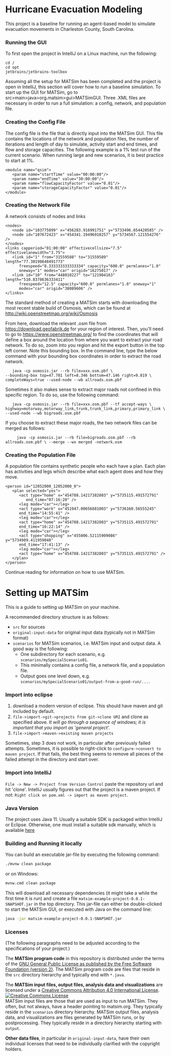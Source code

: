 # Hurricane Evacuation Modeling
This project is a baseline for running an agent-based model to simulate evacuation movements in Charleston County, South Carolina.

### Running the GUI
To first open the project in IntelliJ on a Linux machine, run the following:
```
cd / 
cd opt
jetbrains/jetbrains-toolbox
```

Assuming all the setup for MATSim has been completed and the project is open in IntelliJ, this section will cover how to run a baseline simulation. To start up the GUI for MATSim, go to src>main>java>org.matsim>gui>MATSimGUI. Three .XML files are necessary in order to run a full simulation: a config, network, and population file. 

### Creating the Config File

The config file is the file that is directly input into the MATSim GUI. This file contains the locations of the network and population files, the number of iterations and length of day to simulate, activity start and end times, and flow and storage capacities. The following example is a 1% test run of the current scenario. When running large and new scenarios, it is best practice to start at 1%.
```
<module name="qsim">
   <param name="startTime" value="00:00:00"/>
   <param name="endTime" value="30:00:00"/>
   <param name="flowCapacityFactor" value="0.01"/>
   <param name="storageCapacityFactor" value="0.01"/>
</module>
```

### Creating the Network File

A network consists of nodes and links
```
<nodes>
   <node id="103775899" x="456283.916991751" y="5733496.654420585" />
   <node id="107672423" x="454341.19496910257" y="5734567.121554276" />
</nodes>
<links capperiod="01:00:00" effectivecellsize="7.5" effectivelanewidth="3.75">
   <link id="1" from="31559588" to="31559589" length="77.30198648491773"
      freespeed="8.333333333333334" capacity="600.0" permlanes="1.0"
      oneway="1" modes="car" origid="16275017" />
   <link id="10" from="448010227" to="121904163" length="510.8378636333411"
      freespeed="12.5" capacity="600.0" permlanes="1.0" oneway="1"
      modes="car" origid="38089606" />
</links>
```
The standard method of creating a MATSim starts with downloading the most recent stable build of Osmosis, which can be found at http://wiki.openstreetmap.org/wiki/Osmosis

From here, download the relevant .osm file from https://download.geofabrik.de for your region of interest. Then, you'll need to go to https://www.openstreetmap.org/ to find the coordinates that will define a box around the location from where you want to extract your road network. To do so, zoom into you region and hit the export button in the top left corner. Note this bounding box. In the command line, type the below command with your bounding box coordinates in order to extract the road network.

```
   java -cp osmosis.jar --rb file=xxx.osm.pbf \
--bounding-box top=47.701 left=8.346 bottom=47.146 right=9.019 \ completeWays=true --used-node --wb allroads.osm.pbf
```             

Sometimes it also makes sense to extract major roads not confined in this specific region. To do so, use the following command:

```
   java -cp osmosis.jar --rb file=xxx.osm.pbf --tf accept-ways \ highway=motorway,motorway_link,trunk,trunk_link,primary,primary_link \ --used-node --wb bigroads.osm.pbf
```

If you choose to extract these major roads, the two network files can be merged as follows:

```
     java -cp osmosis.jar --rb file=bigroads.osm.pbf --rb allroads.osm.pbf \ --merge --wx merged -network.osm
```

### Creating the Population File

A population file contains synthetic people who each have a plan. Each plan has activities and legs which describe what each agent does and how they move.

```
<person id="12052000_12052000_0">
   <plan selected="yes">
      <act type="home" x="454788.14217382803" y="5735115.491572791"
         end_time="07:16:20" />
      <leg mode="car"></leg>
      <act type="work" x="451947.00656881003" y="5736160.56555245"
      end_time="14:55:41" />
      <leg mode="car"></leg>
      <act type="home" x="454788.14217382803" y="5735115.491572791"
      end_time="16:22:14" />
      <leg mode="car"></leg>
      <act type="shopping" x="455006.52115909086" y="5734909.411959048"
      end_time="17:41:13" />
      <leg mode="car"></leg>
      <act type="home" x="454788.14217382803" y="5735115.491572791" />
   </plan>
</person>
```
Continue reading for information on how to use MATSim.

# Setting up MATSim

This is a guide to setting up MATSim on your machine.

A recommended directory structure is as follows:
* `src` for sources
* `original-input-data` for original input data (typically not in MATSim format)
* `scenarios` for MATSim scenarios, i.e. MATSim input and output data.  A good way is the following:
  * One subdirectory for each scenario, e.g. `scenarios/mySpecialScenario01`.
  * This minimally contains a config file, a network file, and a population file.
  * Output goes one level down, e.g. `scenarios/mySpecialScenario01/output-from-a-good-run/...`.
  
  
### Import into eclipse

1. download a modern version of eclipse. This should have maven and git included by default.
1. `file->import->git->projects from git->clone URI` and clone as specified above.  _It will go through a 
sequence of windows; it is important that you import as 'general project'._
1. `file->import->maven->existing maven projects`

Sometimes, step 3 does not work, in particular after previously failed attempts.  Sometimes, it is possible to
right-click to `configure->convert to maven project`.  If that fails, the best thing seems to remove all 
pieces of the failed attempt in the directory and start over.

### Import into IntelliJ

`File -> New -> Project from Version Control` paste the repository url and hit 'clone'. IntelliJ usually figures out
that the project is a maven project. If not: `Right click on pom.xml -> import as maven project`.

### Java Version

The project uses Java 11. Usually a suitable SDK is packaged within IntelliJ or Eclipse. Otherwise, one must install a 
suitable sdk manually, which is available [here](https://openjdk.java.net/)

### Building and Running it locally

You can build an executable jar-file by executing the following command:

```sh
./mvnw clean package
```

or on Windows:

```sh
mvnw.cmd clean package
```

This will download all necessary dependencies (it might take a while the first time it is run) and create a file `matsim-example-project-0.0.1-SNAPSHOT.jar` in the top directory. This jar-file can either be double-clicked to start the MATSim GUI, or executed with Java on the command line:

```sh
java -jar matsim-example-project-0.0.1-SNAPSHOT.jar
```



### Licenses
(The following paragraphs need to be adjusted according to the specifications of your project.)

The **MATSim program code** in this repository is distributed under the terms of the [GNU General Public License as published by the Free Software Foundation (version 2)](https://www.gnu.org/licenses/old-licenses/gpl-2.0.en.html). The MATSim program code are files that reside in the `src` directory hierarchy and typically end with `*.java`.

The **MATSim input files, output files, analysis data and visualizations** are licensed under a <a rel="license" href="http://creativecommons.org/licenses/by/4.0/">Creative Commons Attribution 4.0 International License</a>.
<a rel="license" href="http://creativecommons.org/licenses/by/4.0/"><img alt="Creative Commons License" style="border-width:0" src="https://i.creativecommons.org/l/by/4.0/80x15.png" /></a><br /> MATSim input files are those that are used as input to run MATSim. They often, but not always, have a header pointing to matsim.org. They typically reside in the `scenarios` directory hierarchy. MATSim output files, analysis data, and visualizations are files generated by MATSim runs, or by postprocessing.  They typically reside in a directory hierarchy starting with `output`.

**Other data files**, in particular in `original-input-data`, have their own individual licenses that need to be individually clarified with the copyright holders.


